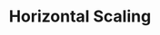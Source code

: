 ---
title: Horizontal Scaling
menu:
  docs_{{ .version }}:
    identifier: horizontal-scaling
    name: Horizontal Scaling
    parent: scaling
    weight: 10
menu_name: docs_{{ .version }}
---
